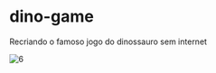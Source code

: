 # dino-game
Recriando o famoso jogo do dinossauro sem internet

![6](https://user-images.githubusercontent.com/80546584/153522869-98b766b8-2bdc-4f1b-82fb-eff7eb599649.png)
